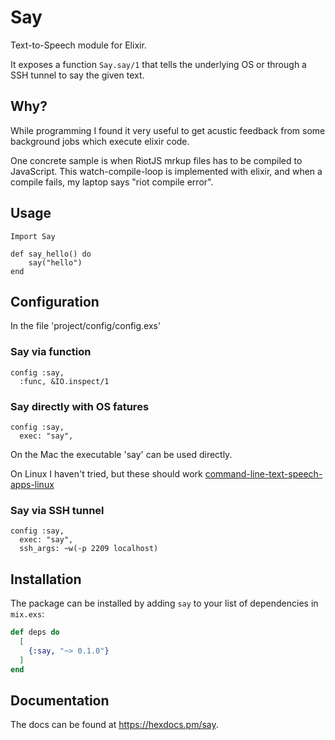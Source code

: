 # Say

Text-to-Speech module for Elixir.

It exposes a function `Say.say/1` that tells the underlying OS or through a SSH tunnel to say the given text.

## Why?

While programming I found it very useful to get acustic feedback from some background jobs which execute elixir code.

One concrete sample is when RiotJS mrkup files has to be compiled to JavaScript. This watch-compile-loop is implemented with elixir, and when a compile fails, my laptop says "riot compile error".

## Usage

```
Import Say

def say_hello() do
    say("hello")
end
```

## Configuration

In the file 'project/config/config.exs'

### Say via function
```
config :say,
  :func, &IO.inspect/1
```

### Say directly with OS fatures
```
config :say,
  exec: "say",
```

On the Mac the executable 'say' can be used directly.

On Linux I haven't tried, but these should work [command-line-text-speech-apps-linux](https://linuxhint.com/command-line-text-speech-apps-linux/)

### Say via SSH tunnel
```
config :say,
  exec: "say",
  ssh_args: ~w(-p 2209 localhost)
```

## Installation

The package can be installed by adding `say` to your list of dependencies in `mix.exs`:

```elixir
def deps do
  [
    {:say, "~> 0.1.0"}
  ]
end
```

## Documentation

The docs can be found at <https://hexdocs.pm/say>.
